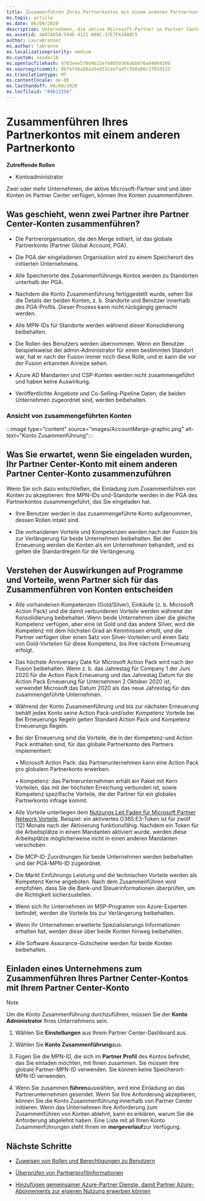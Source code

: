 ```yaml
---
title: Zusammenführen Ihres Partnerkontos mit einem anderen Partnerkonto | Partner Center
ms.topic: article
ms.date: 06/09/2020
description: Unternehmen, die aktive Microsoft-Partner in Partner Center sind, können Ihre Konten zusammenführen.
ms.assetid: 4A07A85A-594E-4121-808C-37E7FA18A0C5
author: LauraBrenner
ms.author: labrenne
ms.localizationpriority: medium
ms.custom: seodec18
ms.openlocfilehash: 4703e4e570d4b22efe8059366abbb76ad486810d
ms.sourcegitcommit: 8b7ef46a88aa5eb52ceefadfc5b0a06c3702d123
ms.translationtype: MT
ms.contentlocale: de-DE
ms.lasthandoff: 06/09/2020
ms.locfileid: "84611256"
---
```

# <a name="merge-your-partner-account-with-another-partner-account"></a>Zusammenführen Ihres Partnerkontos mit einem anderen Partnerkonto

**Zutreffende Rollen**

- Kontoadministrator

Zwei oder mehr Unternehmen, die aktive Microsoft-Partner sind und über Konten im Partner Center verfügen, können Ihre Konten zusammenführen.

## <a name="what-happens-when-two-partners-elect-to-merge-their-partner-center-accounts"></a>Was geschieht, wenn zwei Partner ihre Partner Center-Konten zusammenführen?

- Die Partnerorganisation, die den Merge initiiert, ist das globale Partnerkonto (Partner Global Account, PGA).

- Die PGA der eingeladenen Organisation wird zu einem Speicherort des initiierten Unternehmens.

- Alle Speicherorte des Zusammenführungs Kontos werden zu Standorten unterhalb der PGA.

- Nachdem die Konto Zusammenführung fertiggestellt wurde, sehen Sie die Details der beiden Konten, z. b. Standorte und Benutzer innerhalb des PGA-Profils. Dieser Prozess kann nicht rückgängig gemacht werden.

- Alle MPN-IDs für Standorte werden während dieser Konsolidierung beibehalten.

- Die Rollen des Benutzers werden übernommen. Wenn ein Benutzer beispielsweise der admin-Administrator für einen bestimmten Standort war, hat er nach der Fusion immer noch diese Rolle, und er kann die vor der Fusion erkannten Anreize sehen.

- Azure AD Mandanten und CSP-Konten werden nicht zusammengeführt und haben keine Auswirkung.

- Veröffentlichte Angebote und Co-Selling-Pipeline Daten, die beiden Unternehmen zugeordnet sind, werden beibehalten.

### <a name="view-of-merged-accounts"></a>Ansicht von zusammengeführten Konten


:::image type="content" source="images/AccountMerge-graphic.png" alt-text="Konto Zusammenführung":::

## <a name="what-to-expect-if-you-have-been-invited-to-merge-your-partner-center-account-with-another-partner-center-account"></a>Was Sie erwartet, wenn Sie eingeladen wurden, Ihr Partner Center-Konto mit einem anderen Partner Center-Konto zusammenzuführen

Wenn Sie sich dazu entschließen, die Einladung zum Zusammenführen von Konten zu akzeptieren: Ihre MPN-IDs und-Standorte werden in der PGA des Partnerkontos zusammengeführt, das Sie eingeladen hat.

- Ihre Benutzer werden in das zusammengeführte Konto aufgenommen, dessen Rollen intakt sind.

- Die vorhandenen Vorteile und Kompetenzen werden nach der Fusion bis zur Verlängerung für beide Unternehmen beibehalten. Bei der Erneuerung werden die Konten als ein Unternehmen behandelt, und es gelten die Standardregeln für die Verlängerung.

## <a name="understand-the-impacts-to-programs-and-benefits-when-partners-elect-to-merge-accounts"></a>Verstehen der Auswirkungen auf Programme und Vorteile, wenn Partner sich für das Zusammenführen von Konten entscheiden

- Alle vorhandenen Kompetenzen (Gold/Silver), Einkäufe (z. b. Microsoft Action Pack) und die damit verbundenen Vorteile werden während der Konsolidierung beibehalten. Wenn beide Unternehmen über die gleiche Kompetenz verfügen, aber eine ist Gold und das andere Silver, wird die Kompetenz mit dem höchsten Grad an Kenntnissen erteilt, und die Partner verfügen über einen Satz von Silver-Vorteilen und einen Satz von Gold-Vorteilen für diese Kompetenz, bis Ihre nächste Erneuerung erfolgt. 

- Das höchste Anniversary Date für Microsoft Action Pack wird nach der Fusion beibehalten. Wenn z. b. das Jahrestag für Company 1 der Juni 2020 für die Action Pack Erneuerung und das Jahrestag Datum für die Action Pack Erneuerung für Unternehmen 2 Oktober 2020 ist, verwendet Microsoft das Datum 2020 als das neue Jahrestag für das zusammengeführte Unternehmen.

- Während der Konto Zusammenführung und bis zur nächsten Erneuerung behält jedes Konto seine Action Pack-und/oder Kompetenz Vorteile bei. Bei Erneuerungs Regeln gelten Standard Action Pack und Kompetenz Erneuerungs Regeln.

- Bei der Erneuerung sind die Vorteile, die in der Kompetenz-und Action Pack enthalten sind, für das globale Partnerkonto des Partners implementiert: 

    • Microsoft Action Pack: das Partnerunternehmen kann eine Action Pack pro globalem Partnerkonto erwerben.

    • Kompetenz: das Partnerunternehmen erhält ein Paket mit Kern Vorteilen, das mit der höchsten Erreichung verbunden ist, sowie Kompetenz spezifische Vorteile, die der Partner für ein globales Partnerkonto infrage kommt. 

- Alle Vorteile unterliegen dem [Nutzungs Leit Faden für Microsoft Partner Network Vorteile](https://aka.ms/partner-benefits-use-guide). Beispiel: ein aktiviertes O365 E3-Token ist für zwölf (12) Monate nach der Aktivierung funktionsfähig. Nachdem ein Token für die Arbeitsplätze in einem Mandanten aktiviert wurde, werden diese Arbeitsplätze möglicherweise nicht in einen anderen Mandanten verschoben.

- Die MCP-ID-Zuordnungen für beide Unternehmen werden beibehalten und der PGA-MPN-ID zugeordnet.

- Die Markt Einführungs Leistung und die technischen Vorteile werden als Kompetenz Kerne angeboten. Nach dem Zusammenführen wird empfohlen, dass Sie die Bank-und Steuerinformationen überprüfen, um die Richtigkeit sicherzustellen.

- Wenn sich Ihr Unternehmen im MSP-Programm von Azure-Experten befindet, werden die Vorteile bis zur Verlängerung beibehalten.

- Wenn Ihr Unternehmen erweiterte Spezialisierungs Informationen erhalten hat, werden diese über beide Konten hinweg beibehalten.

- Alle Software Assurance-Gutscheine werden für beide Konten beibehalten. 

## <a name="invite-a-company-to-merge-their-partner-center-account-with-your-partner-center-account"></a>Einladen eines Unternehmens zum Zusammenführen Ihres Partner Center-Kontos mit Ihrem Partner Center-Konto

>[!Note]
>Um die Konto Zusammenführung durchzuführen, müssen Sie der **Konto Administrator** Ihres Unternehmens sein.

1. Wählen Sie **Einstellungen** aus Ihrem Partner Center-Dashboard aus. 

2. Wählen Sie **Konto Zusammenführung**aus.

3. Fügen Sie die MPN-ID, die sich im **Partner Profil** des Kontos befindet, das Sie einladen möchten, mit Ihnen zusammen. Sie müssen ihre globale Partner-MPN-ID verwenden. Sie können keine Speicherort-MPN-ID verwenden.

4. Wenn Sie zusammen **führen**auswählen, wird eine Einladung an das Partnerunternehmen gesendet. Wenn Sie Ihre Anforderung akzeptieren, können Sie die Konto Zusammenführung innerhalb von Partner Center initiieren. Wenn das Unternehmen Ihre Anforderung zum Zusammenführen von Konten ablehnt, kann es erklären, warum Sie die Anforderung abgelehnt haben. Eine Liste mit all Ihren Konto Zusammenführungen steht Ihnen im **mergeverlauf**zur Verfügung.

## <a name="next-steps"></a>Nächste Schritte

- [Zuweisen von Rollen und Berechtigungen zu Benutzern](permissions-overview.md)

- [Überprüfen von Partnerprofilinformationen](update-your-partner-profile.md)

- [Hinzufügen gemeinsamer Azure-Partner Dienste, damit Partner Azure-Abonnements zur eigenen Nutzung erwerben können](shared-services.md)
